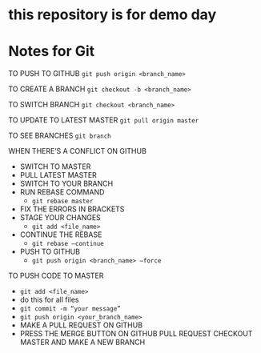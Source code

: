 # this repository is for demo day

# Notes for Git
TO PUSH TO GITHUB
`git push origin <branch_name>`

TO CREATE A BRANCH
`git checkout -b <branch_name>`

TO SWITCH BRANCH 
`git checkout <branch_name>`

TO UPDATE TO LATEST MASTER
`git pull origin master`

TO SEE BRANCHES
`git branch`

WHEN THERE’S A CONFLICT ON GITHUB
- SWITCH TO MASTER
- PULL LATEST MASTER
- SWITCH TO YOUR BRANCH
- RUN REBASE COMMAND
    - `git rebase master`
- FIX THE ERRORS IN BRACKETS
- STAGE YOUR CHANGES
    - `git add <file_name>`
- CONTINUE THE REBASE
    - `git rebase —continue`
- PUSH TO GITHUB
    - `git push origin <branch_name> —force`

TO PUSH CODE TO MASTER
- `git add <file_name>`
- do this for all files
- `git commit -m “your message”`
- `git push origin <your_branch_name>`
- MAKE A PULL REQUEST ON GITHUB
- PRESS THE MERGE BUTTON ON GITHUB PULL REQUEST
 CHECKOUT MASTER AND MAKE A NEW BRANCH